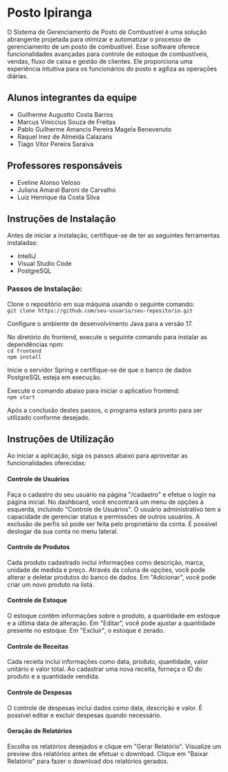 # Posto Ipiranga

O Sistema de Gerenciamento de Posto de Combustível é uma solução abrangente projetada para otimizar e automatizar o processo de gerenciamento de um posto de combustível. Esse software oferece funcionalidades avançadas para controle de estoque de combustíveis, vendas, fluxo de caixa e gestão de clientes. Ele proporciona uma experiência intuitiva para os funcionários do posto e agiliza as operações diárias.

## Alunos integrantes da equipe

* Guilherme Augustto Costa Barros
* Marcus Viniccius Souza de Freitas
* Pablo Guilherme Amancio Pereira Magela Benevenuto
* Raquel Inez de Almeida Calazans
* Tiago Vitor Pereira Saraiva

## Professores responsáveis

* Eveline Alonso Veloso
* Juliana Amaral Baroni de Carvalho
* Luiz Henrique da Costa Silva

## Instruções de Instalação
Antes de iniciar a instalação, certifique-se de ter as seguintes ferramentas instaladas:

* IntelliJ
* Visual Studio Code
* PostgreSQL

### Passos de Instalação:
Clone o repositório em sua máquina usando o seguinte comando:  
`git clone https://github.com/seu-usuario/seu-repositorio.git`

Configure o ambiente de desenvolvimento Java para a versão 17.

No diretório do frontend, execute o seguinte comando para instalar as dependências npm:  
`cd frontend`  
`npm install`

Inicie o servidor Spring e certifique-se de que o banco de dados PostgreSQL esteja em execução.

Execute o comando abaixo para iniciar o aplicativo frontend:  
`npm start`

Após a conclusão destes passos, o programa estará pronto para ser utilizado conforme desejado.

## Instruções de Utilização
Ao iniciar a aplicação, siga os passos abaixo para aproveitar as funcionalidades oferecidas:

#### Controle de Usuários
Faça o cadastro do seu usuário na página "/cadastro" e efetue o login na página inicial.
No dashboard, você encontrará um menu de opções à esquerda, incluindo "Controle de Usuários".
O usuário administrativo tem a capacidade de gerenciar status e permissões de outros usuários.
A exclusão de perfis só pode ser feita pelo proprietário da conta.
É possível deslogar da sua conta no menu lateral.

#### Controle de Produtos
Cada produto cadastrado inclui informações como descrição, marca, unidade de medida e preço.
Através da coluna de opções, você pode alterar e deletar produtos do banco de dados.
Em "Adicionar", você pode criar um novo produto na lista.

#### Controle de Estoque
O estoque contém informações sobre o produto, a quantidade em estoque e a última data de alteração.
Em "Editar", você pode ajustar a quantidade presente no estoque.
Em "Excluir", o estoque é zerado.

#### Controle de Receitas
Cada receita inclui informações como data, produto, quantidade, valor unitário e valor total.
Ao cadastrar uma nova receita, forneça o ID do produto e a quantidade vendida.

#### Controle de Despesas
O controle de despesas inclui dados como data, descrição e valor.
É possível editar e excluir despesas quando necessário.

#### Geração de Relatórios
Escolha os relatórios desejados e clique em "Gerar Relatório".
Visualize um preview dos relatórios antes de efetuar o download.
Clique em "Baixar Relatório" para fazer o download dos relatórios gerados.
